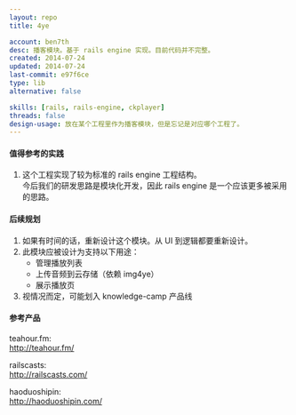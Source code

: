 ```yaml
---
layout: repo
title: 4ye

account: ben7th
desc: 播客模块。基于 rails engine 实现。目前代码并不完整。
created: 2014-07-24
updated: 2014-07-24
last-commit: e97f6ce
type: lib
alternative: false

skills: [rails, rails-engine, ckplayer]
threads: false
design-usage: 放在某个工程里作为播客模块，但是忘记是对应哪个工程了。
---
```


#### 值得参考的实践

1. 这个工程实现了较为标准的 rails engine 工程结构。  
   今后我们的研发思路是模块化开发，因此 rails engine 是一个应该更多被采用的思路。

#### 后续规划

1. 如果有时间的话，重新设计这个模块。从 UI 到逻辑都要重新设计。
2. 此模块应被设计为支持以下用途：
   - 管理播放列表
   - 上传音频到云存储（依赖 img4ye）
   - 展示播放页
3. 视情况而定，可能划入 knowledge-camp 产品线

#### 参考产品

teahour.fm:  
http://teahour.fm/

railscasts:  
http://railscasts.com/

haoduoshipin:  
http://haoduoshipin.com/